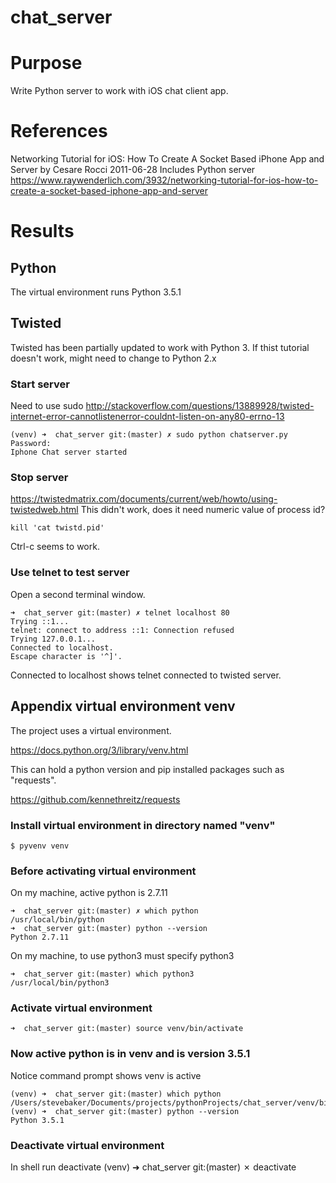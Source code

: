 # chat_server

# Purpose
Write Python server to work with iOS chat client app.

# References
Networking Tutorial for iOS: How To Create A Socket Based iPhone App and Server
by Cesare Rocci 2011-06-28
Includes Python server
https://www.raywenderlich.com/3932/networking-tutorial-for-ios-how-to-create-a-socket-based-iphone-app-and-server

# Results

## Python
The virtual environment runs Python 3.5.1

## Twisted
Twisted has been partially updated to work with Python 3.
If thist tutorial doesn't work, might need to change to Python 2.x

### Start server
Need to use sudo
http://stackoverflow.com/questions/13889928/twisted-internet-error-cannotlistenerror-couldnt-listen-on-any80-errno-13

    (venv) ➜  chat_server git:(master) ✗ sudo python chatserver.py
    Password:
    Iphone Chat server started

### Stop server
https://twistedmatrix.com/documents/current/web/howto/using-twistedweb.html
This didn't work, does it need numeric value of process id?

    kill 'cat twistd.pid'

Ctrl-c seems to work.

### Use telnet to test server
Open a second terminal window.

    ➜  chat_server git:(master) ✗ telnet localhost 80
    Trying ::1...
    telnet: connect to address ::1: Connection refused
    Trying 127.0.0.1...
    Connected to localhost.
    Escape character is '^]'.

Connected to localhost shows telnet connected to twisted server.

## Appendix virtual environment venv

The project uses a virtual environment.

https://docs.python.org/3/library/venv.html

This can hold a python version and pip installed packages such as "requests".

https://github.com/kennethreitz/requests

### Install virtual environment in directory named "venv"

    $ pyvenv venv

### Before activating virtual environment

On my machine, active python is 2.7.11

    ➜  chat_server git:(master) ✗ which python
    /usr/local/bin/python
    ➜  chat_server git:(master) python --version
    Python 2.7.11

On my machine, to use python3 must specify python3

    ➜  chat_server git:(master) which python3
    /usr/local/bin/python3

### Activate virtual environment

    ➜  chat_server git:(master) source venv/bin/activate

### Now active python is in venv and is version 3.5.1

Notice command prompt shows venv is active

    (venv) ➜  chat_server git:(master) which python
    /Users/stevebaker/Documents/projects/pythonProjects/chat_server/venv/bin/python
    (venv) ➜  chat_server git:(master) python --version
    Python 3.5.1

### Deactivate virtual environment
In shell run deactivate
    (venv) ➜  chat_server git:(master) ✗ deactivate

